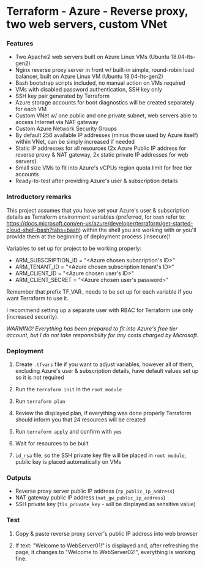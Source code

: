 # Terraform - Azure - Reverse proxy, two web servers, custom VNet

### Features

- Two Apache2 web servers built on Azure Linux VMs (Ubuntu 18.04-lts-gen2)
- Nginx reverse proxy server in front w/ built-in simple, round-robin load balancer, built on Azure Linux VM (Ubuntu 18.04-lts-gen2)
- Bash bootstrap scripts included, no manual action on VMs required
- VMs with disabled password authentication, SSH key only
- SSH key pair generated by Terraform
- Azure storage accounts for boot diagnostics will be created separately for each VM
- Custom VNet w/ one public and one private subnet, web servers able to access Internet via NAT gateway
- Custom Azure Network Security Groups
- By default 256 available IP addresses (minus those used by Azure itself) within VNet, can be simply increased if needed
- Static IP addresses for all resources (2x Azure Public IP address for reverse proxy & NAT gateway, 2x static private IP addresses for web servers)
- Small size VMs to fit into Azure's vCPUs region quota limit for free tier accounts
- Ready-to-test after providing Azure's user & subscription details

### Introductory remarks

This project assumes that you have set your Azure's user & subscription details as Terraform environment variables (preferred, for `bash` refer to: https://docs.microsoft.com/en-us/azure/developer/terraform/get-started-cloud-shell-bash?tabs=bash) within the shell you are working with or you'll provide them at the beginning of deployment process (insecure)!

Variables to set up for project to be working properly:

- ARM_SUBSCRIPTION_ID = "<Azure chosen subscription's ID>"
- ARM_TENANT_ID = "<Azure chosen subscription tenant's ID>"
- ARM_CLIENT_ID = "<Azure chosen user's ID>"
- ARM_CLIENT_SECRET = "<Azure chosen user's password>"

Remember that prefix TF_VAR_ needs to be set up for each variable if you want Terraform to use it.

I recommend setting up a separate user with RBAC for Terraform use only (increased security).

*WARNING! Everything has been prepared to fit into Azure's free tier account, but I do not take responsibility for any costs charged by Microsoft.*

### Deployment

1. Create `.tfvars` file if you want to adjust variables, however all of them, excluding Azure's user & subscription details, have default values set up so it is not required

2. Run the `terraform init` in the `root module`

3. Run `terraform plan`

4. Review the displayed plan, if everything was done properly Terraform should inform you that 24 resources will be created

5. Run `terraform apply` and confirm with `yes`

6. Wait for resources to be built

7. `id_rsa` file, so the SSH private key file will be placed in `root module`, public key is placed automatically on VMs

### Outputs

- Reverse proxy server public IP address (`rp_public_ip_address`)
- NAT gateway public IP address (`nat_gw_public_ip_address`)
- SSH private key (`tls_private_key` - will be displayed as sensitive value)

### Test

1. Copy & paste reverse proxy server's public IP address into web browser

2. If text: "Welcome to WebServer01!" is displayed and, after refreshing the page, it changes to "Welcome to WebServer02!", everything is working fine.
